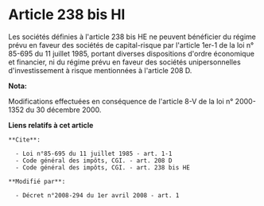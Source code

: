 # Article 238 bis HI

Les sociétés définies à l'article 238 bis HE ne peuvent bénéficier du régime prévu en faveur des sociétés de capital-risque
par l'article 1er-1 de la loi n° 85-695 du 11 juillet 1985, portant diverses dispositions d'ordre économique et financier, ni
du régime prévu en faveur des sociétés unipersonnelles d'investissement à risque mentionnées à l'article 208 D.

**Nota:**

Modifications effectuées en conséquence de l'article 8-V de la loi n° 2000-1352 du 30 décembre 2000.

**Liens relatifs à cet article**

	**Cite**:

	  - Loi n°85-695 du 11 juillet 1985 - art. 1-1
	  - Code général des impôts, CGI. - art. 208 D
	  - Code général des impôts, CGI. - art. 238 bis HE

	**Modifié par**:

	  - Décret n°2008-294 du 1er avril 2008 - art. 1
